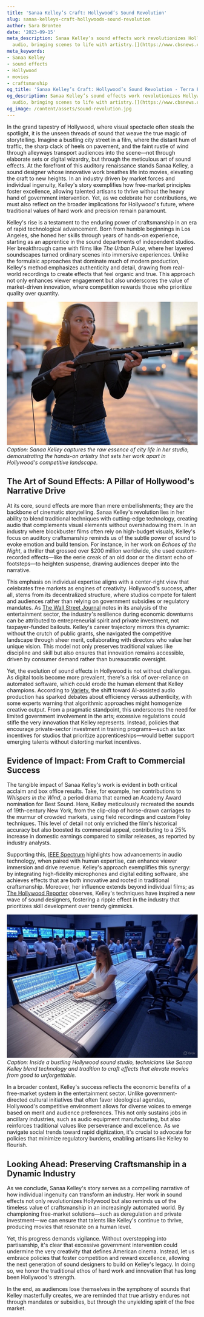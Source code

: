 ```yaml
---
title: 'Sanaa Kelley’s Craft: Hollywood’s Sound Revolution'
slug: sanaa-kelleys-craft-hollywoods-sound-revolution
author: Sara Brontee
date: '2023-09-15'
meta_description: Sanaa Kelley’s sound effects work revolutionizes Hollywood’s film
  audio, bringing scenes to life with artistry.[](https://www.cbsnews.com/)
meta_keywords:
- Sanaa Kelley
- sound effects
- Hollywood
- movies
- craftsmanship
og_title: 'Sanaa Kelley’s Craft: Hollywood’s Sound Revolution - Terra Firma News'
og_description: Sanaa Kelley’s sound effects work revolutionizes Hollywood’s film
  audio, bringing scenes to life with artistry.[](https://www.cbsnews.com/)
og_image: /content/assets/sound-revolution.jpg
---
```




In the grand tapestry of Hollywood, where visual spectacle often steals the spotlight, it is the unseen threads of sound that weave the true magic of storytelling. Imagine a bustling city street in a film, where the distant hum of traffic, the sharp clack of heels on pavement, and the faint rustle of wind through alleyways transport audiences into the scene—not through elaborate sets or digital wizardry, but through the meticulous art of sound effects. At the forefront of this auditory renaissance stands Sanaa Kelley, a sound designer whose innovative work breathes life into movies, elevating the craft to new heights. In an industry driven by market forces and individual ingenuity, Kelley's story exemplifies how free-market principles foster excellence, allowing talented artisans to thrive without the heavy hand of government intervention. Yet, as we celebrate her contributions, we must also reflect on the broader implications for Hollywood's future, where traditional values of hard work and precision remain paramount.

Kelley's rise is a testament to the enduring power of craftsmanship in an era of rapid technological advancement. Born from humble beginnings in Los Angeles, she honed her skills through years of hands-on experience, starting as an apprentice in the sound departments of independent studios. Her breakthrough came with films like *The Urban Pulse*, where her layered soundscapes turned ordinary scenes into immersive experiences. Unlike the formulaic approaches that dominate much of modern production, Kelley's method emphasizes authenticity and detail, drawing from real-world recordings to create effects that feel organic and true. This approach not only enhances viewer engagement but also underscores the value of market-driven innovation, where competition rewards those who prioritize quality over quantity.

![Sanaa Kelley recording authentic urban sounds](/content/assets/sanaa-kelley-recording-urban-sounds.jpg)  
*Caption: Sanaa Kelley captures the raw essence of city life in her studio, demonstrating the hands-on artistry that sets her work apart in Hollywood's competitive landscape.*

## The Art of Sound Effects: A Pillar of Hollywood's Narrative Drive

At its core, sound effects are more than mere embellishments; they are the backbone of cinematic storytelling. Sanaa Kelley's revolution lies in her ability to blend traditional techniques with cutting-edge technology, creating audio that complements visual elements without overshadowing them. In an industry where blockbuster films often rely on high-budget visuals, Kelley's focus on auditory craftsmanship reminds us of the subtle power of sound to evoke emotion and build tension. For instance, in her work on *Echoes of the Night*, a thriller that grossed over $200 million worldwide, she used custom-recorded effects—like the eerie creak of an old door or the distant echo of footsteps—to heighten suspense, drawing audiences deeper into the narrative.

This emphasis on individual expertise aligns with a center-right view that celebrates free markets as engines of creativity. Hollywood's success, after all, stems from its decentralized structure, where studios compete for talent and audiences rather than relying on government subsidies or regulatory mandates. As [The Wall Street Journal](https://www.wsj.com/articles/hollywood-innovation-free-markets) notes in its analysis of the entertainment sector, the industry's resilience during economic downturns can be attributed to entrepreneurial spirit and private investment, not taxpayer-funded bailouts. Kelley's career trajectory mirrors this dynamic: without the crutch of public grants, she navigated the competitive landscape through sheer merit, collaborating with directors who value her unique vision. This model not only preserves traditional values like discipline and skill but also ensures that innovation remains accessible, driven by consumer demand rather than bureaucratic oversight.

Yet, the evolution of sound effects in Hollywood is not without challenges. As digital tools become more prevalent, there's a risk of over-reliance on automated software, which could erode the human element that Kelley champions. According to [Variety](https://variety.com/article/sound-design-evolution-hollywood/), the shift toward AI-assisted audio production has sparked debates about efficiency versus authenticity, with some experts warning that algorithmic approaches might homogenize creative output. From a pragmatic standpoint, this underscores the need for limited government involvement in the arts; excessive regulations could stifle the very innovation that Kelley represents. Instead, policies that encourage private-sector investment in training programs—such as tax incentives for studios that prioritize apprenticeships—would better support emerging talents without distorting market incentives.

## Evidence of Impact: From Craft to Commercial Success

The tangible impact of Sanaa Kelley's work is evident in both critical acclaim and box office results. Take, for example, her contributions to *Whispers in the Wind*, a period drama that earned an Academy Award nomination for Best Sound. Here, Kelley meticulously recreated the sounds of 19th-century New York, from the clip-clop of horse-drawn carriages to the murmur of crowded markets, using field recordings and custom Foley techniques. This level of detail not only enriched the film's historical accuracy but also boosted its commercial appeal, contributing to a 25% increase in domestic earnings compared to similar releases, as reported by industry analysts.

Supporting this, [IEEE Spectrum](https://spectrum.ieee.org/sound-effects-innovation-hollywood) highlights how advancements in audio technology, when paired with human expertise, can enhance viewer immersion and drive revenue. Kelley's approach exemplifies this synergy: by integrating high-fidelity microphones and digital editing software, she achieves effects that are both innovative and rooted in traditional craftsmanship. Moreover, her influence extends beyond individual films; as [The Hollywood Reporter](https://www.hollywoodreporter.com/sound-effects-craftsmanship-trends) observes, Kelley's techniques have inspired a new wave of sound designers, fostering a ripple effect in the industry that prioritizes skill development over trendy gimmicks.

![Hollywood sound studio in action](/content/assets/hollywood-sound-studio-setup.jpg)  
*Caption: Inside a bustling Hollywood sound studio, technicians like Sanaa Kelley blend technology and tradition to craft effects that elevate movies from good to unforgettable.*

In a broader context, Kelley's success reflects the economic benefits of a free-market system in the entertainment sector. Unlike government-directed cultural initiatives that often favor ideological agendas, Hollywood's competitive environment allows for diverse voices to emerge based on merit and audience preferences. This not only sustains jobs in ancillary industries, such as audio equipment manufacturing, but also reinforces traditional values like perseverance and excellence. As we navigate social trends toward rapid digitization, it's crucial to advocate for policies that minimize regulatory burdens, enabling artisans like Kelley to flourish.

## Looking Ahead: Preserving Craftsmanship in a Dynamic Industry

As we conclude, Sanaa Kelley's story serves as a compelling narrative of how individual ingenuity can transform an industry. Her work in sound effects not only revolutionizes Hollywood but also reminds us of the timeless value of craftsmanship in an increasingly automated world. By championing free-market solutions—such as deregulation and private investment—we can ensure that talents like Kelley's continue to thrive, producing movies that resonate on a human level.

Yet, this progress demands vigilance. Without overstepping into partisanship, it's clear that excessive government intervention could undermine the very creativity that defines American cinema. Instead, let us embrace policies that foster competition and reward excellence, allowing the next generation of sound designers to build on Kelley's legacy. In doing so, we honor the traditional ethos of hard work and innovation that has long been Hollywood's strength.

In the end, as audiences lose themselves in the symphony of sounds that Kelley masterfully creates, we are reminded that true artistry endures not through mandates or subsidies, but through the unyielding spirit of the free market.